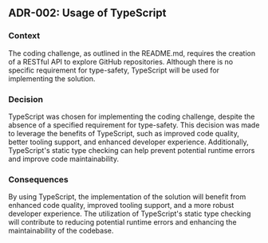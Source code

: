 ## ADR-002: Usage of TypeScript

### Context

The coding challenge, as outlined in the README.md, requires the creation of a RESTful API to explore GitHub repositories. Although there is no specific requirement for type-safety, TypeScript will be used for implementing the solution.

### Decision

TypeScript was chosen for implementing the coding challenge, despite the absence of a specified requirement for type-safety. This decision was made to leverage the benefits of TypeScript, such as improved code quality, better tooling support, and enhanced developer experience. Additionally, TypeScript's static type checking can help prevent potential runtime errors and improve code maintainability.

### Consequences

By using TypeScript, the implementation of the solution will benefit from enhanced code quality, improved tooling support, and a more robust developer experience. The utilization of TypeScript's static type checking will contribute to reducing potential runtime errors and enhancing the maintainability of the codebase.
